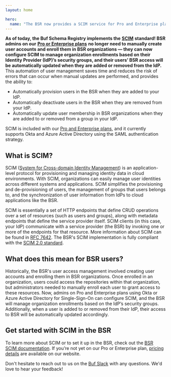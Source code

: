 ```yaml
---
layout: home

hero:
  name: "The BSR now provides a SCIM service for Pro and Enterprise plans"
---
```


**As of today, the Buf Schema Registry implements the** [**SCIM**](http://www.simplecloud.info/) **standard! BSR admins on our** [**Pro or Enterprise plans**](https://buf.build/pricing/) **no longer need to manually create user accounts and enroll them in BSR organizations — they can now configure SCIM to manage organization enrollments based on their Identity Provider (IdP)’s security groups, and their users’ BSR access will be automatically updated when they are added or removed from the IdP.** This automation of user management saves time and reduces the risk of errors that can occur when manual updates are performed, and provides the ability to:

- Automatically provision users in the BSR when they are added to your IdP.
- Automatically deactivate users in the BSR when they are removed from your IdP.
- Automatically update user membership in BSR organizations when they are added to or removed from a group in your IdP.

SCIM is included with our [Pro and Enterprise plans](https://buf.build/pricing/), and it currently supports Okta and Azure Active Directory using the SAML authentication strategy.

## What is SCIM?

SCIM ([System for Cross-domain Identity Management](http://www.simplecloud.info/)) is an application-level protocol for provisioning and managing identity data in cloud environments. With SCIM, organizations can easily manage user identities across different systems and applications. SCIM simplifies the provisioning and de-provisioning of users, the management of groups that users belongs to, and the synchronization of user information from IdPs to cloud applications like the BSR.

SCIM is essentially a set of HTTP endpoints that define CRUD operations over a set of resources (such as users and groups), along with metadata endpoints that define the service provider itself. SCIM clients (in this case, your IdP) communicate with a service provider (the BSR) by invoking one or more of the endpoints for that resource. More information about SCIM can be found in [RFC 7642](https://www.rfc-editor.org/rfc/rfc7642). The BSR's SCIM implementation is fully compliant with the [SCIM 2.0 standard](https://www.simplecloud.info/#Specification).

## What does this mean for BSR users?

Historically, the BSR's user access management involved creating user accounts and enrolling them in BSR organizations. Once enrolled in an organization, users could access the repositories within that organization, but administrators needed to manually enroll each user to grant access to these resources. Now, admins on Pro and Enterprise plans using Okta or Azure Active Directory for Single-Sign-On can configure SCIM, and the BSR will manage organization enrollments based on the IdP’s security groups. Additionally, when a user is added to or removed from their IdP, their access to BSR will be automatically updated accordingly.

## Get started with SCIM in the BSR

To learn more about SCIM or to set it up in the BSR, check out the [BSR SCIM documentation](/docs/bsr/admin/instance/scim/overview/index.md). If you’re not yet on our Pro or Enterprise plan, [pricing details](https://buf.build/pricing/) are available on our website.

Don't hesitate to reach out to us on the [Buf Slack](https://buf.build/b/slack/) with any questions. We'd love to hear your feedback!
